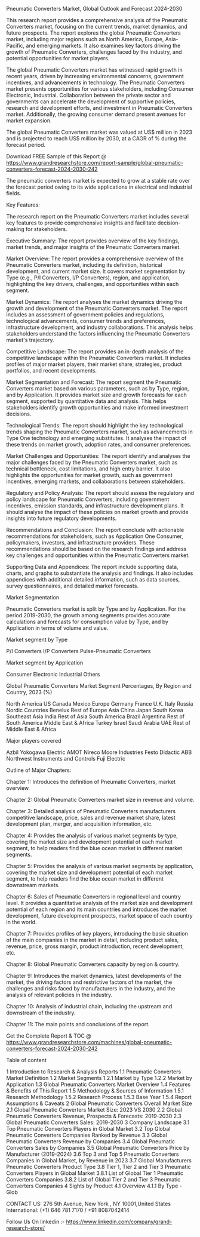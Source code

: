 Pneumatic Converters Market, Global Outlook and Forecast 2024-2030

This research report provides a comprehensive analysis of the Pneumatic Converters market, focusing on the current trends, market dynamics, and future prospects. The report explores the global Pneumatic Converters market, including major regions such as North America, Europe, Asia-Pacific, and emerging markets. It also examines key factors driving the growth of Pneumatic Converters, challenges faced by the industry, and potential opportunities for market players.

The global Pneumatic Converters market has witnessed rapid growth in recent years, driven by increasing environmental concerns, government incentives, and advancements in technology. The Pneumatic Converters market presents opportunities for various stakeholders, including Consumer Electronic, Industrial. Collaboration between the private sector and governments can accelerate the development of supportive policies, research and development efforts, and investment in Pneumatic Converters market. Additionally, the growing consumer demand present avenues for market expansion.

The global Pneumatic Converters market was valued at US$ million in 2023 and is projected to reach US$ million by 2030, at a CAGR of % during the forecast period.

Download FREE Sample of this Report @ https://www.grandresearchstore.com/report-sample/global-pneumatic-converters-forecast-2024-2030-242


The pneumatic converters market is expected to grow at a stable rate over the forecast period owing to its wide applications in electrical and industrial fields.

Key Features:

The research report on the Pneumatic Converters market includes several key features to provide comprehensive insights and facilitate decision-making for stakeholders.

Executive Summary: The report provides overview of the key findings, market trends, and major insights of the Pneumatic Converters market.

Market Overview: The report provides a comprehensive overview of the Pneumatic Converters market, including its definition, historical development, and current market size. It covers market segmentation by Type (e.g., P/I Converters, I/P Converters), region, and application, highlighting the key drivers, challenges, and opportunities within each segment.

Market Dynamics: The report analyses the market dynamics driving the growth and development of the Pneumatic Converters market. The report includes an assessment of government policies and regulations, technological advancements, consumer trends and preferences, infrastructure development, and industry collaborations. This analysis helps stakeholders understand the factors influencing the Pneumatic Converters market's trajectory.

Competitive Landscape: The report provides an in-depth analysis of the competitive landscape within the Pneumatic Converters market. It includes profiles of major market players, their market share, strategies, product portfolios, and recent developments.

Market Segmentation and Forecast: The report segment the Pneumatic Converters market based on various parameters, such as by Type, region, and by Application. It provides market size and growth forecasts for each segment, supported by quantitative data and analysis. This helps stakeholders identify growth opportunities and make informed investment decisions.

Technological Trends: The report should highlight the key technological trends shaping the Pneumatic Converters market, such as advancements in Type One technology and emerging substitutes. It analyses the impact of these trends on market growth, adoption rates, and consumer preferences.

Market Challenges and Opportunities: The report identify and analyses the major challenges faced by the Pneumatic Converters market, such as technical bottleneck, cost limitations, and high entry barrier. It also highlights the opportunities for market growth, such as government incentives, emerging markets, and collaborations between stakeholders.

Regulatory and Policy Analysis: The report should assess the regulatory and policy landscape for Pneumatic Converters, including government incentives, emission standards, and infrastructure development plans. It should analyse the impact of these policies on market growth and provide insights into future regulatory developments.

Recommendations and Conclusion: The report conclude with actionable recommendations for stakeholders, such as Application One Consumer, policymakers, investors, and infrastructure providers. These recommendations should be based on the research findings and address key challenges and opportunities within the Pneumatic Converters market.

Supporting Data and Appendices: The report include supporting data, charts, and graphs to substantiate the analysis and findings. It also includes appendices with additional detailed information, such as data sources, survey questionnaires, and detailed market forecasts.

Market Segmentation

Pneumatic Converters market is split by Type and by Application. For the period 2019-2030, the growth among segments provides accurate calculations and forecasts for consumption value by Type, and by Application in terms of volume and value.

Market segment by Type



P/I Converters
I/P Converters
Pulse-Pneumatic Converters


Market segment by Application



Consumer Electronic
Industrial
Others


Global Pneumatic Converters Market Segment Percentages, By Region and Country, 2023 (%)



North America
US
Canada
Mexico
Europe
Germany
France
U.K.
Italy
Russia
Nordic Countries
Benelux
Rest of Europe
Asia
China
Japan
South Korea
Southeast Asia
India
Rest of Asia
South America
Brazil
Argentina
Rest of South America
Middle East & Africa
Turkey
Israel
Saudi Arabia
UAE
Rest of Middle East & Africa


Major players covered



Azbil
Yokogawa Electric
AMOT
Nireco
Moore Industries
Festo Didactic
ABB
Northwest Instruments and Controls
Fuji Electric


Outline of Major Chapters:

Chapter 1: Introduces the definition of Pneumatic Converters, market overview.

Chapter 2: Global Pneumatic Converters market size in revenue and volume.

Chapter 3: Detailed analysis of Pneumatic Converters manufacturers competitive landscape, price, sales and revenue market share, latest development plan, merger, and acquisition information, etc.

Chapter 4: Provides the analysis of various market segments by type, covering the market size and development potential of each market segment, to help readers find the blue ocean market in different market segments.

Chapter 5: Provides the analysis of various market segments by application, covering the market size and development potential of each market segment, to help readers find the blue ocean market in different downstream markets.

Chapter 6: Sales of Pneumatic Converters in regional level and country level. It provides a quantitative analysis of the market size and development potential of each region and its main countries and introduces the market development, future development prospects, market space of each country in the world.

Chapter 7: Provides profiles of key players, introducing the basic situation of the main companies in the market in detail, including product sales, revenue, price, gross margin, product introduction, recent development, etc.

Chapter 8: Global Pneumatic Converters capacity by region & country.

Chapter 9: Introduces the market dynamics, latest developments of the market, the driving factors and restrictive factors of the market, the challenges and risks faced by manufacturers in the industry, and the analysis of relevant policies in the industry.

Chapter 10: Analysis of industrial chain, including the upstream and downstream of the industry.

Chapter 11: The main points and conclusions of the report.

Get the Complete Report & TOC @ https://www.grandresearchstore.com/machines/global-pneumatic-converters-forecast-2024-2030-242

Table of content

1 Introduction to Research & Analysis Reports
1.1 Pneumatic Converters Market Definition
1.2 Market Segments
1.2.1 Market by Type
1.2.2 Market by Application
1.3 Global Pneumatic Converters Market Overview
1.4 Features & Benefits of This Report
1.5 Methodology & Sources of Information
1.5.1 Research Methodology
1.5.2 Research Process
1.5.3 Base Year
1.5.4 Report Assumptions & Caveats
2 Global Pneumatic Converters Overall Market Size
2.1 Global Pneumatic Converters Market Size: 2023 VS 2030
2.2 Global Pneumatic Converters Revenue, Prospects & Forecasts: 2019-2030
2.3 Global Pneumatic Converters Sales: 2019-2030
3 Company Landscape
3.1 Top Pneumatic Converters Players in Global Market
3.2 Top Global Pneumatic Converters Companies Ranked by Revenue
3.3 Global Pneumatic Converters Revenue by Companies
3.4 Global Pneumatic Converters Sales by Companies
3.5 Global Pneumatic Converters Price by Manufacturer (2019-2024)
3.6 Top 3 and Top 5 Pneumatic Converters Companies in Global Market, by Revenue in 2023
3.7 Global Manufacturers Pneumatic Converters Product Type
3.8 Tier 1, Tier 2 and Tier 3 Pneumatic Converters Players in Global Market
3.8.1 List of Global Tier 1 Pneumatic Converters Companies
3.8.2 List of Global Tier 2 and Tier 3 Pneumatic Converters Companies
4 Sights by Product
4.1 Overview
4.1.1 By Type - Glob

CONTACT US:
276 5th Avenue, New York , NY 10001,United States
International: (+1) 646 781 7170 / +91 8087042414

Follow Us On linkedin :- https://www.linkedin.com/company/grand-research-store/
 
